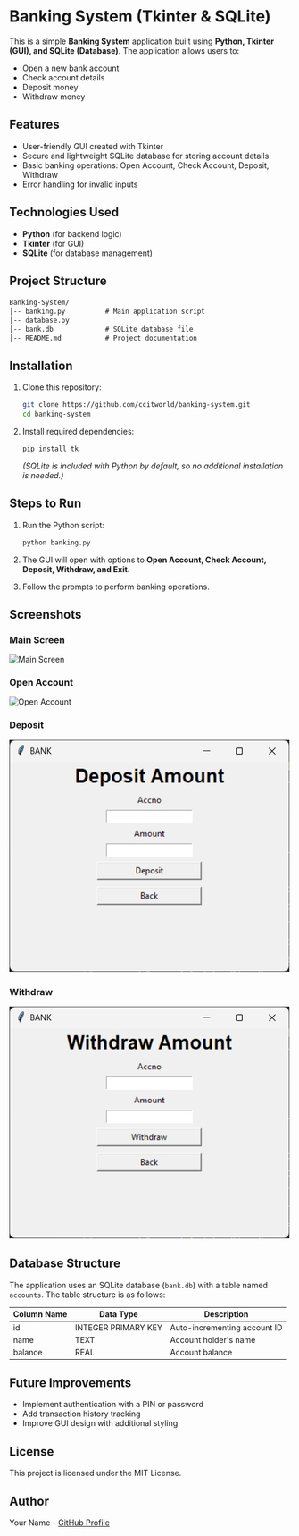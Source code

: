 # Banking System (Tkinter & SQLite)

This is a simple **Banking System** application built using **Python, Tkinter (GUI), and SQLite (Database)**. The application allows users to:
- Open a new bank account
- Check account details
- Deposit money
- Withdraw money

## Features
- User-friendly GUI created with Tkinter
- Secure and lightweight SQLite database for storing account details
- Basic banking operations: Open Account, Check Account, Deposit, Withdraw
- Error handling for invalid inputs

## Technologies Used
- **Python** (for backend logic)
- **Tkinter** (for GUI)
- **SQLite** (for database management)

## Project Structure
```
Banking-System/
│-- banking.py          # Main application script
|-- database.py
│-- bank.db             # SQLite database file
│-- README.md           # Project documentation
```

## Installation

1. Clone this repository:
   ```sh
   git clone https://github.com/ccitworld/banking-system.git
   cd banking-system
   ```

2. Install required dependencies:
   ```sh
   pip install tk
   ```
   *(SQLite is included with Python by default, so no additional installation is needed.)*

## Steps to Run

1. Run the Python script:
   ```sh
   python banking.py
   ```

2. The GUI will open with options to **Open Account, Check Account, Deposit, Withdraw, and Exit.**

3. Follow the prompts to perform banking operations.

## Screenshots
### Main Screen
![Main Screen](images/main_screen.png)

### Open Account
![Open Account](images/open_account.png)

### Deposit
![Deposit](images/deposit.png)

### Withdraw
![Withdraw](images/withdraw.png)

## Database Structure
The application uses an SQLite database (`bank.db`) with a table named `accounts`. The table structure is as follows:

| Column Name | Data Type | Description |
|------------|-----------|-------------|
| id | INTEGER PRIMARY KEY | Auto-incrementing account ID |
| name | TEXT | Account holder's name |
| balance | REAL | Account balance |

## Future Improvements
- Implement authentication with a PIN or password
- Add transaction history tracking
- Improve GUI design with additional styling

## License
This project is licensed under the MIT License.

## Author
Your Name - [GitHub Profile](https://github.com/yourusername)

